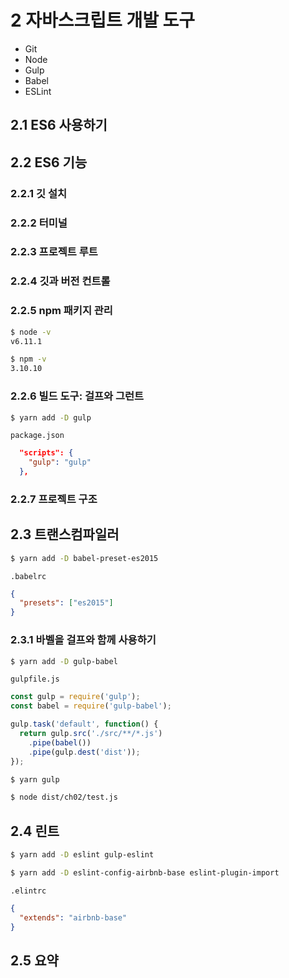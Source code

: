 # 2 자바스크립트 개발 도구

- Git
- Node
- Gulp
- Babel
- ESLint

## 2.1 ES6 사용하기

## 2.2 ES6 기능

### 2.2.1 깃 설치

### 2.2.2 터미널

### 2.2.3 프로젝트 루트

### 2.2.4 깃과 버전 컨트롤

### 2.2.5 npm 패키지 관리

```sh
$ node -v
v6.11.1

$ npm -v
3.10.10
```

### 2.2.6 빌드 도구: 걸프와 그런트

```sh
$ yarn add -D gulp
```

`package.json`
```json
  "scripts": {
    "gulp": "gulp"
  },
```

### 2.2.7 프로젝트 구조

## 2.3 트랜스컴파일러

```sh
$ yarn add -D babel-preset-es2015
```

`.babelrc`
```json
{
  "presets": ["es2015"]
}
```

### 2.3.1 바벨을 걸프와 함께 사용하기

```sh
$ yarn add -D gulp-babel
```

`gulpfile.js`
```js
const gulp = require('gulp');
const babel = require('gulp-babel');

gulp.task('default', function() {
  return gulp.src('./src/**/*.js')
    .pipe(babel())
    .pipe(gulp.dest('dist'));
});
```

```sh
$ yarn gulp
```

```sh
$ node dist/ch02/test.js
```

## 2.4 린트
```sh
$ yarn add -D eslint gulp-eslint
```

```sh
$ yarn add -D eslint-config-airbnb-base eslint-plugin-import
```

`.elintrc`
```json
{
  "extends": "airbnb-base"
}
```

## 2.5 요약
